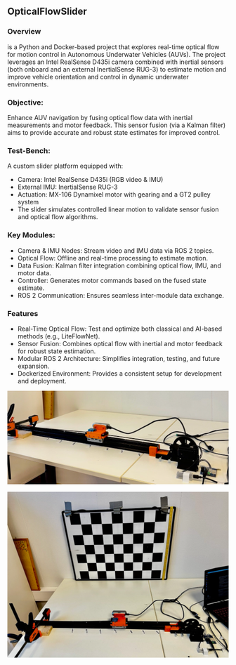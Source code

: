 ## OpticalFlowSlider 

### Overview
is a Python and Docker-based project that explores real-time optical flow for motion control in Autonomous Underwater Vehicles (AUVs). The project leverages an Intel RealSense D435i camera combined with inertial sensors (both onboard and an external InertialSense RUG-3) to estimate motion and improve vehicle orientation and control in dynamic underwater environments.

### Objective:
Enhance AUV navigation by fusing optical flow data with inertial measurements and motor feedback. This sensor fusion (via a Kalman filter) aims to provide accurate and robust state estimates for improved control.

### Test-Bench:
A custom slider platform equipped with:
- Camera: Intel RealSense D435i (RGB video & IMU)
- External IMU: InertialSense RUG-3
- Actuation: MX-106 Dynamixel motor with gearing and a GT2 pulley system
- The slider simulates controlled linear motion to validate sensor fusion and optical flow algorithms.

### Key Modules:
- Camera & IMU Nodes: Stream video and IMU data via ROS 2 topics.
- Optical Flow: Offline and real-time processing to estimate motion.
- Data Fusion: Kalman filter integration combining optical flow, IMU, and motor data.
- Controller: Generates motor commands based on the fused state estimate.
- ROS 2 Communication: Ensures seamless inter-module data exchange.

### Features

- Real-Time Optical Flow: Test and optimize both classical and AI-based methods (e.g., LiteFlowNet).
- Sensor Fusion: Combines optical flow with inertial and motor feedback for robust state estimation.
- Modular ROS 2 Architecture: Simplifies integration, testing, and future expansion.
- Dockerized Environment: Provides a consistent setup for development and deployment.

![alt text](Readme/image.png)


![alt text](<Readme/image copy.png>)
